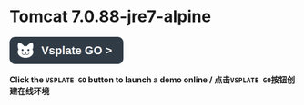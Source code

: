 # Tomcat 7.0.88-jre7-alpine

<a href="https://www.vsplate.com/?docker-compose=https://github.com/vsplate/dcenvs/tomcat/7.0.88-jre7-alpine"><img alt="VSPLATE GO" src="https://raw.githubusercontent.com/vsplate/images/master/vsgo_btn.png" width="200px"></a>

**Click the `VSPLATE GO` button to launch a demo online / 点击`VSPLATE GO`按钮创建在线环境**